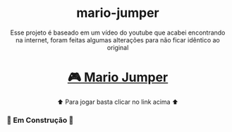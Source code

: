 <h1 align="center">mario-jumper</h1>
<p align="center">Esse projeto é baseado em um vídeo do youtube que acabei encontrando na internet, foram feitas algumas alterações para não ficar idêntico ao original</p>
<h1 align="center">
    <a href="https://mario-jumper-in-js.netlify.app/">🎮 Mario Jumper</a>
</h1>
<p align="center">⬆️ Para jogar basta clicar no link acima ⬆️</p>
<h3>🚧 Em Construção 🚧</h3>
